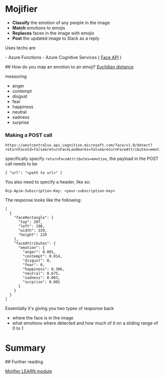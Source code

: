 # Mojifier

- **Classify** the emotion of any people in the image
- **Match** emotions to emojis
- **Replaces** faces in the image with emojis
- **Post** the updated image to Slack as a reply

Uses techs are

- Azure Functions
- Azure Cognitive Services ( [Face API](https://azure.microsoft.com/en-gb/services/cognitive-services/face/) )

## How do you map an emotion to an emoji?
[Euclidian distance](https://docs.microsoft.com/en-us/learn/advocates/replace-faces-with-emojis-matching-emotion/media/graph-2.png)

measuring 
- anger 
- contempt 
- disgust 
- fear 
- happiness 
- neutral
- sadness 
- surprise

### Making a POST call

```
https://westcentralus.api.cognitive.microsoft.com/face/v1.0/detect?returnFaceId=false&returnFaceLandmarks=false&returnFaceAttributes=emotion
```
specifically specify `returnFaceAttributes=emotion`, the payload in the POST call needs to be
```
{ "url": "<path to url>" }
```

You also need to specify a header, like so:
```
Ocp-Apim-Subscription-Key: <your-subscription-key>
```

The response looks like the following:
```
[
  {
    "faceRectangle": {
      "top": 207,
      "left": 198,
      "width": 229,
      "height": 229
    },
    "faceAttributes": {
      "emotion": {
        "anger": 0.001,
        "contempt": 0.014,
        "disgust": 0,
        "fear": 0,
        "happiness": 0.306,
        "neutral": 0.675,
        "sadness": 0.003,
        "surprise": 0.001
      }
    }
  }
]
```
Essentially it's giving you two types of response back
- where the face is in the image
- what emotions where detected and how much of it on a sliding range of 0 to 1

# Summary

## Further reading

[Mojifier LEARN module](https://docs.microsoft.com/en-us/learn/modules/replace-faces-with-emojis-matching-emotion/)